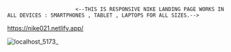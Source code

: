                           <--THIS IS RESPONSIVE NIKE LANDING PAGE WORKS IN ALL DEVICES : SMARTPHONES , TABLET , LAPTOPS FOR ALL SIZES.-->
                         
 https://nike021.netlify.app/




![localhost_5173_](https://github.com/user-attachments/assets/3f849258-1ae8-434e-8b33-a4757a92e655)

